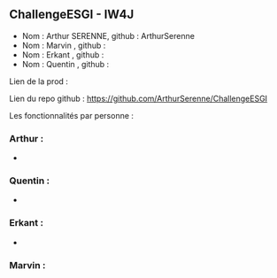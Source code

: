 ## ChallengeESGI - IW4J
- Nom : Arthur SERENNE, github : ArthurSerenne
- Nom : Marvin , github : 
- Nom : Erkant , github : 
- Nom : Quentin , github : 

Lien de la prod : 

Lien du repo github : https://github.com/ArthurSerenne/ChallengeESGI

Les fonctionnalités par personne :

### Arthur :
- 

### Quentin :
- 

### Erkant :
- 

### Marvin :